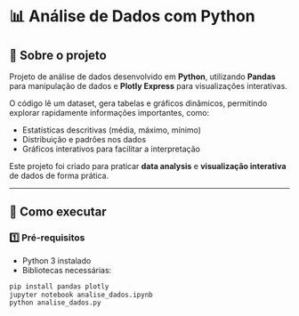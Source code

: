 # 📊 Análise de Dados com Python

## 📌 Sobre o projeto
Projeto de análise de dados desenvolvido em **Python**, utilizando **Pandas** para manipulação de dados e **Plotly Express** para visualizações interativas.  

O código lê um dataset, gera tabelas e gráficos dinâmicos, permitindo explorar rapidamente informações importantes, como:
- Estatísticas descritivas (média, máximo, mínimo)  
- Distribuição e padrões nos dados  
- Gráficos interativos para facilitar a interpretação  

Este projeto foi criado para praticar **data analysis** e **visualização interativa** de dados de forma prática.

---

## 🚀 Como executar

### 1️⃣ Pré-requisitos
- Python 3 instalado  
- Bibliotecas necessárias:
```bash
pip install pandas plotly
jupyter notebook analise_dados.ipynb
python analise_dados.py

